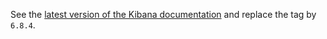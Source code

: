 See the [latest version of the Kibana documentation](../kibana-7.6.2/README.md) and replace the tag by `6.8.4`.